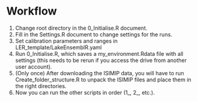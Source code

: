 # Workflow

1. Change root directory in the 0_Initialise.R document.
2. Fill in the Settings.R document to change settings for the runs. 
3. Set calibration parameters and ranges in LER_template/LakeEnsemblR.yaml
4. Run 0_Initialise.R, which saves a my_environment.Rdata file with all settings (this needs to be rerun if you access the drive from another user account).
5. (Only once) After downloading the ISIMIP data, you will have to run Create_folder_structure.R to unpack the ISIMIP files and place them in the right directories. 
6. Now you can run the other scripts in order (1_, 2_, etc.).

